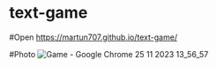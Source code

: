 # text-game

#Open
https://martun707.github.io/text-game/

#Photo
![Game - Google Chrome 25 11 2023 13_56_57](https://github.com/Martun707/text-game/assets/115223928/44460b1e-0867-4a8d-9b4d-6c6a86e03d1e)
